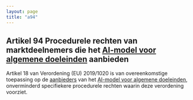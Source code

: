 ```yaml
---
layout: page
title: "a94"
---
```


## Artikel 94 Procedurele rechten van marktdeelnemers die het [AI-model voor algemene doeleinden](a3.md#^gpai) aanbieden

Artikel 18 van Verordening (EU) 2019/1020 is van overeenkomstige toepassing op de [aanbieders](a3.md#^aanbieder) van het [AI-model voor algemene doeleinden](a3.md#^gpai), onverminderd specifiekere procedurele rechten waarin deze verordening voorziet.